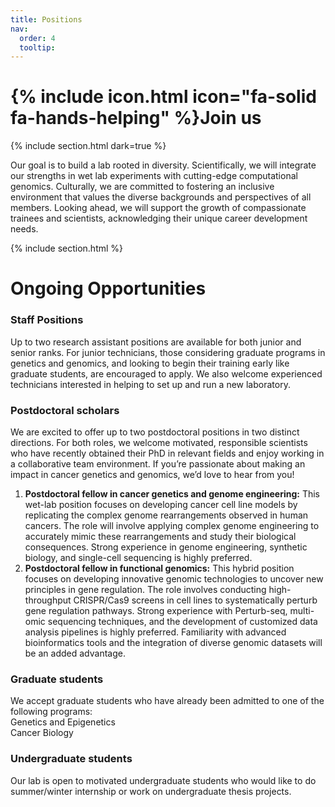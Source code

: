 ```yaml
---
title: Positions
nav:
  order: 4
  tooltip: 
---
```


# {% include icon.html icon="fa-solid fa-hands-helping" %}Join us

{% include section.html dark=true %}

Our goal is to build a lab rooted in diversity. Scientifically, we will integrate our strengths in wet lab experiments with cutting-edge computational genomics. Culturally, we are committed to fostering an inclusive environment that values the diverse backgrounds and perspectives of all members. Looking ahead, we will support the growth of compassionate trainees and scientists, acknowledging their unique career development needs.

{% include section.html %}

# Ongoing Opportunities

### Staff Positions
Up to two research assistant positions are available for both junior and senior ranks. For junior technicians, those considering graduate programs in genetics and genomics, and looking to begin their training early like graduate students, are encouraged to apply. We also welcome experienced technicians interested in helping to set up and run a new laboratory.

### Postdoctoral scholars
We are excited to offer up to two postdoctoral positions in two distinct directions. For both roles, we welcome motivated, responsible scientists who have recently obtained their PhD in relevant fields and enjoy working in a collaborative team environment. If you’re passionate about making an impact in cancer genetics and genomics, we’d love to hear from you!
1. **Postdoctoral fellow in cancer genetics and genome engineering:** This wet-lab position focuses on developing cancer cell line models by replicating the complex genome rearrangements observed in human cancers. The role will involve applying complex genome engineering to accurately mimic these rearrangements and study their biological consequences. Strong experience in genome engineering, synthetic biology, and single-cell sequencing is highly preferred.
2. **Postdoctoral fellow in functional genomics:** This hybrid position focuses on developing innovative genomic technologies to uncover new principles in gene regulation. The role involves conducting high-throughput CRISPR/Cas9 screens in cell lines to systematically perturb gene regulation pathways. Strong experience with Perturb-seq, multi-omic sequencing techniques, and the development of customized data analysis pipelines is highly preferred. Familiarity with advanced bioinformatics tools and the integration of diverse genomic datasets will be an added advantage.

### Graduate students
We accept graduate students who have already been admitted to one of the following programs: 
<br>
Genetics and Epigenetics
<br>
Cancer Biology
<br>

### Undergraduate students
Our lab is open to motivated undergraduate students who would like to do summer/winter internship or work on undergraduate thesis projects. 

